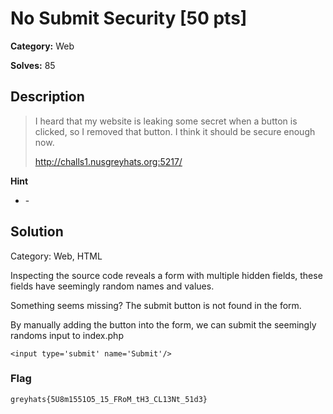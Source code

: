 # No Submit Security [50 pts]

**Category:** Web

**Solves:** 85

## Description
>I heard that my website is leaking some secret when a button is clicked, so I removed that button. I think it should be secure enough now.
> 
> http://challs1.nusgreyhats.org:5217/

**Hint**
* \-

## Solution
Category: Web, HTML

Inspecting the source code reveals a form with multiple hidden fields, these fields have seemingly random names and values.

Something seems missing? The submit button is not found in the form.

By manually adding the button into the form, we can submit the seemingly randoms input to index.php

``
<input type='submit' name='Submit'/>
``

### Flag

`greyhats{5U8m1551O5_15_FRoM_tH3_CL13Nt_51d3}`